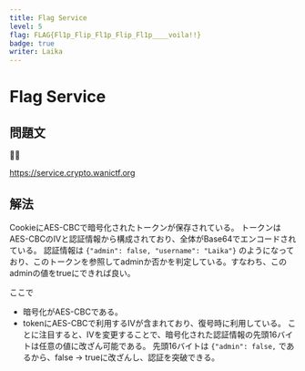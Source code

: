 ```yaml
---
title: Flag Service
level: 5
flag: FLAG{Fl1p_Flip_Fl1p_Flip_Fl1p____voila!!}
badge: true
writer: Laika
---
```


# Flag Service

## 問題文
🚩🤵

https://service.crypto.wanictf.org


## 解法
CookieにAES-CBCで暗号化されたトークンが保存されている。
トークンはAES-CBCのIVと認証情報から構成されており、全体がBase64でエンコードされている。
認証情報は
`{"admin": false, "username": "Laika"}`
のようになっており、このトークンを参照してadminか否かを判定している。すなわち、このadminの値をtrueにできれば良い。

ここで
- 暗号化がAES-CBCである。
- tokenにAES-CBCで利用するIVが含まれており、復号時に利用している。
ことに注目すると、IVを変更することで、暗号化された認証情報の先頭16バイトは任意の値に改ざん可能である。
先頭16バイトは `{"admin": false,` であるから、false → trueに改ざんし、認証を突破できる。
